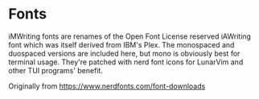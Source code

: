 # Fonts

iMWriting fonts are renames of the Open Font License reserved iAWriting font
which was itself derived from IBM's Plex. The monospaced and duospaced versions
are included here, but mono is obviously best for terminal usage. They're
patched with nerd font icons for LunarVim and other TUI programs' benefit.

Originally from https://www.nerdfonts.com/font-downloads
